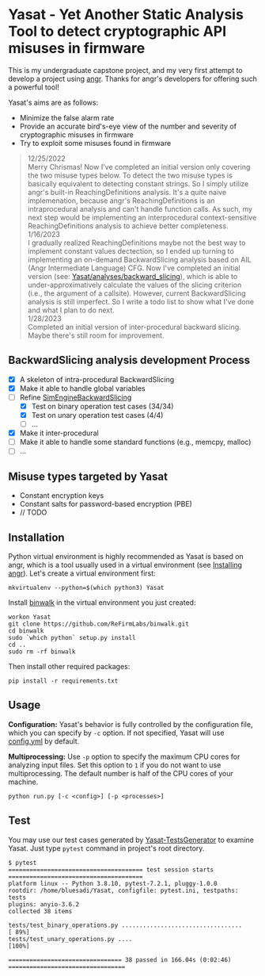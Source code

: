 # Yasat - Yet Another Static Analysis Tool to detect cryptographic API misuses in firmware

This is my undergraduate capstone project, and my very first attempt to develop a project using 
[angr](https://github.com/angr/angr). Thanks for angr's developers for offering such a powerful tool!

Yasat's aims are as follows:
- Minimize the false alarm rate
- Provide an accurate bird's-eye view of the number and severity of cryptographic misuses in firmware
- Try to exploit some misuses found in firmware

> 12/25/2022\
> Merry Chrismas! Now I've completed an initial version only covering the two misuse types below. To detect the two misuse types is basically equivalent to detecting constant strings. So I simply utilize angr's built-in ReachingDefinitions analysis. It's a quite naive implemenation, because angr's ReachingDefinitions is an intraprocedural analysis and can't handle function calls. As such, my next step would be implementing an interprocedural context-sensitive ReachingDefinitions analysis to achieve better completeness.\
> 1/16/2023\
> I gradually realized ReachingDefinitions maybe not the best way to implement constant values dectection, so I ended up turning to implementing an on-demand BackwardSlicing analysis based on AIL (Angr Intermediate Language) CFG. Now I've completed an initial version (see: [Yasat/analyses/backward_slicing](Yasat/analyses/backward_slicing)), which is able to under-approximatively calculate the values of the slicing criterion (i.e., the argument of a callsite). However, current BackwardSlicing analysis is still imperfect. So I write a todo list to show what I've done and what I plan to do next.\
> 1/28/2023\
> Completed an initial version of inter-procedural backward slicing. Maybe there's still room for improvement.

## BackwardSlicing analysis development Process
- [x] A skeleton of intra-procedural BackwardSlicing
- [x] Make it able to handle global variables
- [ ] Refine [SimEngineBackwardSlicing](Yasat/analyses/backward_slicing/engine_ail.py)
  - [x] Test on binary operation test cases (34/34)
  - [x] Test on unary operation test cases (4/4)
  - [ ] ...
- [x] Make it inter-procedural
- [ ] Make it able to handle some standard functions (e.g., memcpy, malloc)
- [ ] ...

## Misuse types targeted by Yasat

- Constant encryption keys
- Constant salts for password-based encryption (PBE)
- // TODO

## Installation

Python virtual environment is highly recommended as Yasat is based on angr, which is a tool usually used in a virtual environment (see [Installing angr](https://docs.angr.io/introductory-errata/install)). Let's create a virtual environment first:

```
mkvirtualenv --python=$(which python3) Yasat
```

Install [binwalk](https://github.com/ReFirmLabs/binwalk) in the virtual environment you just created:
```
workon Yasat
git clone https://github.com/ReFirmLabs/binwalk.git
cd binwalk
sudo `which python` setup.py install
cd ..
sudo rm -rf binwalk
```

Then install other required packages:
```
pip install -r requirements.txt
```

## Usage

**Configuration:** Yasat's behavior is fully controlled by the configuration file, which you can specify by `-c` option. If not specified, Yasat will use [config.yml](config.yml) by default. 

**Multiprocessing:** Use `-p` option to specify the maximum CPU cores for analyzing input files. Set this option to `1` if you do not want to use multiprocessing. The default number is half of the CPU cores of your machine.
```
python run.py [-c <config>] [-p <processes>]
```

## Test

You may use our test cases generated by [Yasat-TestsGenerator](Yasat-TestsGenerator) to examine Yasat. Just type `pytest` command in project's root directory.
```
$ pytest
====================================== test session starts ======================================
platform linux -- Python 3.8.10, pytest-7.2.1, pluggy-1.0.0
rootdir: /home/bluesadi/Yasat, configfile: pytest.ini, testpaths: tests
plugins: anyio-3.6.2
collected 38 items                                                                              

tests/test_binary_operations.py ..................................                        [ 89%]
tests/test_unary_operations.py ....                                                       [100%]

================================ 38 passed in 166.04s (0:02:46) =================================
```